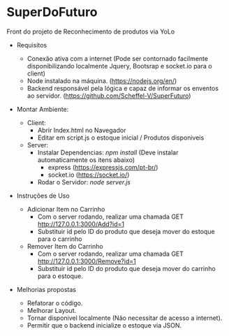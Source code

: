 # SuperDoFuturo
Front do projeto de Reconhecimento de produtos via YoLo
* Requisitos
  * Conexão ativa com a internet (Pode ser contornado facilmente disponibilizando localmente Jquery, Bootsrap e socket.io para o client)
  * Node instalado na máquina. (https://nodejs.org/en/)
  * Backend responsável pela lógica e capaz de informar os enventos ao servidor. (https://github.com/Scheffel-V/SuperFuturo)
* Montar Ambiente:
  * Client:
    * Abrir Index.html no Navegador
    * Editar em script.js o estoque inicial / Produtos disponiveis
  * Server:
    * Instalar Dependencias: *npm install* (Deve instalar automaticamente os itens abaixo) 
      * express (https://expressjs.com/pt-br/)
      * socket.io (https://socket.io/)
    * Rodar o Servidor: *node server.js*

* Instruções de Uso
  * Adicionar Item no Carrinho
    * Com o server rodando, realizar uma chamada GET http://127.0.0.1:3000/Add?id=1
    * Substituir id pelo ID do produto que deseja mover do estoque para o carrinho
  * Remover Item do Carrinho 
    * Com o server rodando, realizar uma chamada GET http://127.0.0.1:3000/Remove?id=1
    * Substituir id pelo ID do produto que deseja mover do carrinho para o estoque.
    
* Melhorias propostas
  * Refatorar o código.
  * Melhorar Layout.
  * Tornar disponivel localmente (Não necessitar de acesso a internet).
  * Permitir que o backend inicialize o estoque via JSON.
